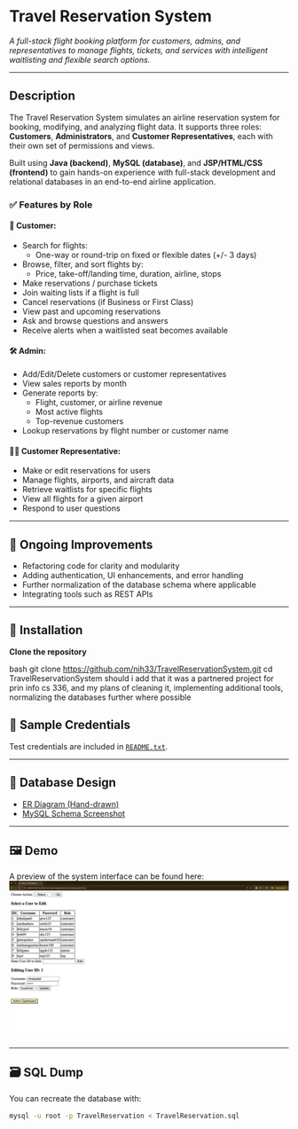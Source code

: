 # Travel Reservation System
*A full-stack flight booking platform for customers, admins, and representatives to manage flights, tickets, and services with intelligent waitlisting and flexible search options.*

---

## Description

The Travel Reservation System simulates an airline reservation system for booking, modifying, and analyzing flight data. It supports three roles: **Customers**, **Administrators**, and **Customer Representatives**, each with their own set of permissions and views.

Built using **Java (backend)**, **MySQL (database)**, and **JSP/HTML/CSS (frontend)** to gain hands-on experience with full-stack development and relational databases in an end-to-end airline application.

### ✅ Features by Role

#### 👤 Customer:
- Search for flights:
  - One-way or round-trip on fixed or flexible dates (+/- 3 days)
- Browse, filter, and sort flights by:
  - Price, take-off/landing time, duration, airline, stops
- Make reservations / purchase tickets
- Join waiting lists if a flight is full
- Cancel reservations (if Business or First Class)
- View past and upcoming reservations
- Ask and browse questions and answers
- Receive alerts when a waitlisted seat becomes available

#### 🛠️ Admin:
- Add/Edit/Delete customers or customer representatives
- View sales reports by month
- Generate reports by:
  - Flight, customer, or airline revenue
  - Most active flights
  - Top-revenue customers
- Lookup reservations by flight number or customer name

#### 🧑‍💼 Customer Representative:
- Make or edit reservations for users
- Manage flights, airports, and aircraft data
- Retrieve waitlists for specific flights
- View all flights for a given airport
- Respond to user questions

---

## 🔧 Ongoing Improvements
- Refactoring code for clarity and modularity  
- Adding authentication, UI enhancements, and error handling  
- Further normalization of the database schema where applicable  
- Integrating tools such as REST APIs  

---

## 💾 Installation

**Clone the repository**
   
bash
   git clone https://github.com/nih33/TravelReservationSystem.git
   cd TravelReservationSystem should i add that it was a partnered project for prin info cs 336, and my plans of cleaning it, implementing additional tools, normalizing the databases further where possible

## 🔐 Sample Credentials

Test credentials are included in [`README.txt`](./README.txt).

---

## 🧩 Database Design

- [ER Diagram (Hand-drawn)](./ER_Diagram.pdf)  
- [MySQL Schema Screenshot](./TravelReservationSchema.png)

---

## 🖼️ Demo

A preview of the system interface can be found here:  
![Click to open demo screenshot](./demo_screenshot.png)

---

## 🗃️ SQL Dump

You can recreate the database with:

```bash
mysql -u root -p TravelReservation < TravelReservation.sql
   
